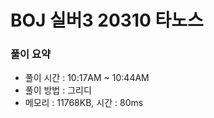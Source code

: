 # BOJ 실버3 20310 타노스

### 풀이 요약
- 풀이 시간 : 10:17AM ~ 10:44AM
- 풀이 방법 : 그리디
- 메모리 : 11768KB, 시간 : 80ms
